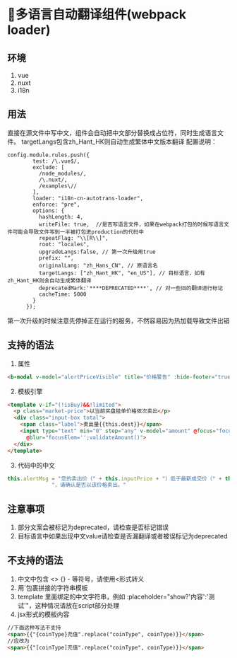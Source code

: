 # 多语言自动翻译组件(webpack loader)

## 环境

1. vue
2. nuxt
3. i18n

## 用法

直接在源文件中写中文，组件会自动把中文部分替换成占位符，同时生成语言文件。
targetLangs包含zh_Hant_HK则自动生成繁体中文版本翻译
配置说明：
```
config.module.rules.push({
        test: /\.vue$/,
        exclude: [
          /node_modules/,
          /\.nuxt/,
          /examples\//
        ],
        loader: "i18n-cn-autotrans-loader",
        enforce: "pre",
        options: {
          hashLength: 4,
          writeFile: true,  //是否写语言文件，如果在webpack打包的时候写语言文件可能会导致文件写到一半被打包进production的代码中
          repeatFlag: "\\[R\\]",
          root: "locales",
          upgradeLangs:false, // 第一次升级用true
          prefix: "",
          originalLang: "zh_Hans_CN", // 原语言名
          targetLangs: ["zh_Hant_HK", "en_US"], // 目标语言，如有zh_Hant_HK则会自动生成繁体翻译
          deprecatedMark:'****DEPRECATED****', // 对一些旧的翻译进行标记
          cacheTime: 5000
        }
      });
```
第一次升级的时候注意先停掉正在运行的服务，不然容易因为热加载导致文件出错 
## 支持的语法

1. 属性

```html
<b-modal v-model="alertPriceVisible" title="价格警告" :hide-footer="true">
```

2. 模板引擎

```html
<template v-if="(!isBuy)&&!limited">
  <p class="market-price">以当前买盘挂单价格依次卖出</p>
  <div class="input-box total">
    <span class="label">卖出量{{this.dest}}</span>
    <input type="text" min="0" step="any" v-model="amount" @focus="focusElem='amount';amountErrorText='';" @change="amountErrorText=''"
      @blur="focusElem='';validateAmount()">
  </div>
</template>
```

3. 代码中的中文

```javascript
this.alertMsg = "您的卖出价（" + this.inputPrice + "）低于最新成交价（" + this.marketItem.price + "）的  " + this.alertPercent +
              "，请确认是否以该价格卖出。"
```
## 注意事项

1. 部分文案会被标记为deprecated，请检查是否标记错误
2. 目标语言中如果出现中文value请检查是否漏翻译或者被误标记为deprecated

## 不支持的语法

1. 中文中包含 <> {} - 等符号，请使用&lt;形式转义
2. 用`包裹拼接的字符串模板
3. template 里面绑定的中文字符串，例如 :placeholder="show?'内容':'测试'"，这种情况请放在script部分处理
4. jsx形式的模板内容

```html
//下面这种写法不支持
<span>{{"{coinType}充值".replace("coinType", coinType)}}</span>
//应改为
<span>{{"[coinType]充值".replace("coinType", coinType)}}</span>
```